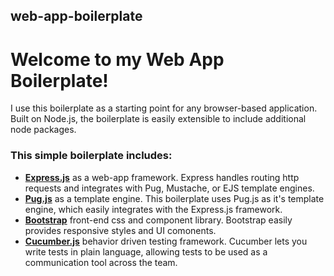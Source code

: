 ## web-app-boilerplate
# Welcome to my Web App Boilerplate! 
I use this boilerplate as a starting point for any browser-based application. 
Built on Node.js, the boilerplate is easily extensible to include additional 
node packages. 

### This simple boilerplate includes:
- [**Express.js**]("https://expressjs.com/") as a web-app framework. Express 
handles routing http requests and integrates with Pug, Mustache, or EJS 
template engines. 
- [**Pug.js**]("https://pugjs.org/api/getting-started.html") as a template 
engine. This boilerplate uses Pug.js as it's template engine, which easily 
integrates with the Express.js framework.
- [**Bootstrap**]("https://getbootstrap.com/") front-end css and component 
library. Bootstrap easily provides responsive styles and UI comonents.
- [**Cucumber.js**]("https://github.com/cucumber/cucumber-js") behavior driven 
testing framework. Cucumber lets you write tests in plain language, allowing 
tests to be used as a communication tool across the team. 
